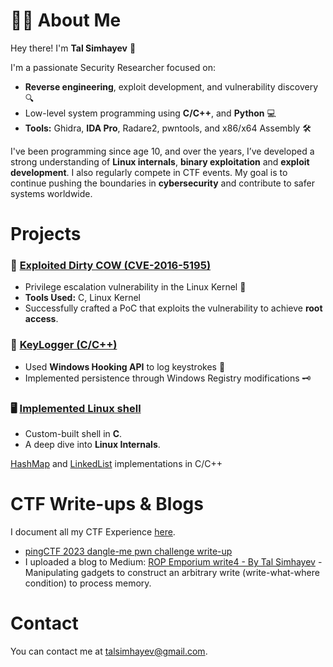 # 🧑‍💻 About Me

Hey there! I'm **Tal Simhayev** 👋

I'm a passionate Security Researcher focused on:
* **Reverse engineering**, exploit development, and vulnerability discovery 🔍
* Low-level system programming using **C/C++**, and **Python** 💻
* **Tools:** Ghidra, **IDA Pro**, Radare2, pwntools, and x86/x64 Assembly 🛠️

I've been programming since age 10, and over the years, I’ve developed a strong understanding of **Linux internals**, **binary exploitation** and **exploit development**.
I also regularly compete in CTF events.
My goal is to continue pushing the boundaries in **cybersecurity** and contribute to safer systems worldwide.

# Projects

### 🐄 [Exploited Dirty COW (CVE-2016-5195)](https://github.com/talsim/root-dirtyc0w)
* Privilege escalation vulnerability in the Linux Kernel 🐧
* **Tools Used:** C, Linux Kernel
* Successfully crafted a PoC that exploits the vulnerability to achieve **root access**.

### 🔑 [KeyLogger (C/C++)](https://github.com/talsim/Keylogger)
* Used **Windows Hooking API** to log keystrokes 📃
* Implemented persistence through Windows Registry modifications 🗝️


### 🖥️ [Implemented Linux shell](https://github.com/talsim/Linux-Shell)
* Custom-built shell in **C**.
* A deep dive into **Linux Internals**.


[HashMap](https://github.com/talsim/c-linked-list) and [LinkedList](https://github.com/talsim/Cpp-HashMap) implementations in C/C++

# CTF Write-ups & Blogs
I document all my CTF Experience [here](https://github.com/talsim/CTFs).
* [pingCTF 2023 dangle-me pwn challenge write-up](https://github.com/talsim/CTFs/tree/main/pingCTF-2023/dangle_me)
* I uploaded a blog to Medium: [ROP Emporium write4 - By Tal Simhayev](https://thehackerlife.medium.com/rop-emporium-write4-challenge-writeup-64-bit-updated-2020-742eab2722ec) - Manipulating gadgets to construct an arbitrary write (write-what-where condition) to process memory.
 
# Contact

You can contact me at [talsimhayev@gmail.com](mailto:talsimhayev@gmail.com).
